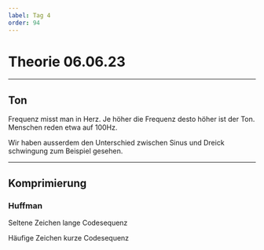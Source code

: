 ```yaml
---
label: Tag 4
order: 94
---
```


# Theorie 06.06.23

---

## Ton

Frequenz misst man in Herz. Je höher die Frequenz desto höher ist der Ton.
Menschen reden etwa auf 100Hz.

Wir haben ausserdem den Unterschied zwischen Sinus und Dreick schwingung zum Beispiel gesehen.

---

## Komprimierung

### Huffman

Seltene Zeichen lange Codesequenz

Häufige Zeichen kurze Codesequenz